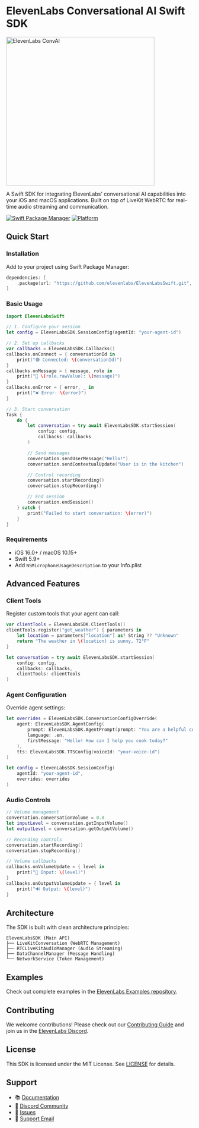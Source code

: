 # ElevenLabs Conversational AI Swift SDK

<img src="https://github.com/user-attachments/assets/ca4fa726-5e98-4bbc-91b2-d055e957df7d" alt="ElevenLabs ConvAI" width="400">

A Swift SDK for integrating ElevenLabs' conversational AI capabilities into your iOS and macOS applications. Built on top of LiveKit WebRTC for real-time audio streaming and communication.

[![Swift Package Manager](https://img.shields.io/badge/Swift%20Package%20Manager-compatible-brightgreen.svg)](https://github.com/apple/swift-package-manager)
[![Platform](https://img.shields.io/badge/platform-iOS%20%7C%20macOS-lightgrey.svg)](https://github.com/elevenlabs/ElevenLabsSwift)

## Quick Start

### Installation

Add to your project using Swift Package Manager:

```swift
dependencies: [
    .package(url: "https://github.com/elevenlabs/ElevenLabsSwift.git", from: "1.2.0")
]
```

### Basic Usage

```swift
import ElevenLabsSwift

// 1. Configure your session
let config = ElevenLabsSDK.SessionConfig(agentId: "your-agent-id")

// 2. Set up callbacks
var callbacks = ElevenLabsSDK.Callbacks()
callbacks.onConnect = { conversationId in
    print("🟢 Connected: \(conversationId)")
}
callbacks.onMessage = { message, role in
    print("💬 \(role.rawValue): \(message)")
}
callbacks.onError = { error, _ in
    print("❌ Error: \(error)")
}

// 3. Start conversation
Task {
    do {
        let conversation = try await ElevenLabsSDK.startSession(
            config: config,
            callbacks: callbacks
        )

        // Send messages
        conversation.sendUserMessage("Hello!")
        conversation.sendContextualUpdate("User is in the kitchen")

        // Control recording
        conversation.startRecording()
        conversation.stopRecording()

        // End session
        conversation.endSession()
    } catch {
        print("Failed to start conversation: \(error)")
    }
}
```

### Requirements

- iOS 16.0+ / macOS 10.15+
- Swift 5.9+
- Add `NSMicrophoneUsageDescription` to your Info.plist

## Advanced Features

### Client Tools

Register custom tools that your agent can call:

```swift
var clientTools = ElevenLabsSDK.ClientTools()
clientTools.register("get_weather") { parameters in
    let location = parameters["location"] as? String ?? "Unknown"
    return "The weather in \(location) is sunny, 72°F"
}

let conversation = try await ElevenLabsSDK.startSession(
    config: config,
    callbacks: callbacks,
    clientTools: clientTools
)
```

### Agent Configuration

Override agent settings:

```swift
let overrides = ElevenLabsSDK.ConversationConfigOverride(
    agent: ElevenLabsSDK.AgentConfig(
        prompt: ElevenLabsSDK.AgentPrompt(prompt: "You are a helpful cooking assistant"),
        language: .en,
        firstMessage: "Hello! How can I help you cook today?"
    ),
    tts: ElevenLabsSDK.TTSConfig(voiceId: "your-voice-id")
)

let config = ElevenLabsSDK.SessionConfig(
    agentId: "your-agent-id",
    overrides: overrides
)
```

### Audio Controls

```swift
// Volume management
conversation.conversationVolume = 0.8
let inputLevel = conversation.getInputVolume()
let outputLevel = conversation.getOutputVolume()

// Recording controls
conversation.startRecording()
conversation.stopRecording()

// Volume callbacks
callbacks.onVolumeUpdate = { level in
    print("🎤 Input: \(level)")
}
callbacks.onOutputVolumeUpdate = { level in
    print("🔊 Output: \(level)")
}
```

## Architecture

The SDK is built with clean architecture principles:

```
ElevenLabsSDK (Main API)
├── LiveKitConversation (WebRTC Management)
├── RTCLiveKitAudioManager (Audio Streaming)
├── DataChannelManager (Message Handling)
└── NetworkService (Token Management)
```

## Examples

Check out complete examples in the [ElevenLabs Examples repository](https://github.com/elevenlabs/elevenlabs-examples/tree/main/examples/conversational-ai/swift).

## Contributing

We welcome contributions! Please check out our [Contributing Guide](CONTRIBUTING.md) and join us in the [ElevenLabs Discord](https://discord.gg/elevenlabs).

## License

This SDK is licensed under the MIT License. See [LICENSE](LICENSE) for details.

## Support

- 📚 [Documentation](https://elevenlabs.io/docs/conversational-ai/libraries/conversational-ai-sdk-swift)
- 💬 [Discord Community](https://discord.gg/elevenlabs)
- 🐛 [Issues](https://github.com/elevenlabs/ElevenLabsSwift/issues)
- 📧 [Support Email](mailto:support@elevenlabs.io)
